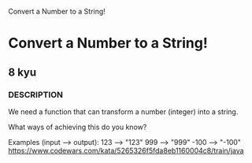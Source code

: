 Convert a Number to a String!
# Convert a Number to a String!
## 8 kyu
### DESCRIPTION
We need a function that can transform a number (integer) into a string.

What ways of achieving this do you know?

Examples (input --> output):
123  --> "123"
999  --> "999"
-100 --> "-100"
https://www.codewars.com/kata/5265326f5fda8eb1160004c8/train/java